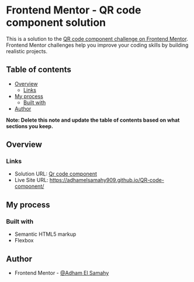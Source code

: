 # Frontend Mentor - QR code component solution

This is a solution to the [QR code component challenge on Frontend Mentor](https://www.frontendmentor.io/challenges/qr-code-component-iux_sIO_H). Frontend Mentor challenges help you improve your coding skills by building realistic projects. 

## Table of contents

- [Overview](#overview)
  - [Links](#links)
- [My process](#my-process)
  - [Built with](#built-with)
- [Author](#author)

**Note: Delete this note and update the table of contents based on what sections you keep.**

## Overview

### Links

- Solution URL: [Qr code component](https://github.com/AdhamElSamahy909/QR-code-component.git)
- Live Site URL: https://adhamelsamahy909.github.io/QR-code-component/

## My process

### Built with

- Semantic HTML5 markup
- Flexbox

## Author
- Frontend Mentor - [@Adham El Samahy](https://www.frontendmentor.io/profile/AdhamElSamahy909)

